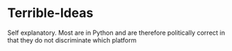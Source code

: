 # Terrible-Ideas
Self explanatory. Most are in Python and are therefore politically correct in that they do not discriminate which platform
